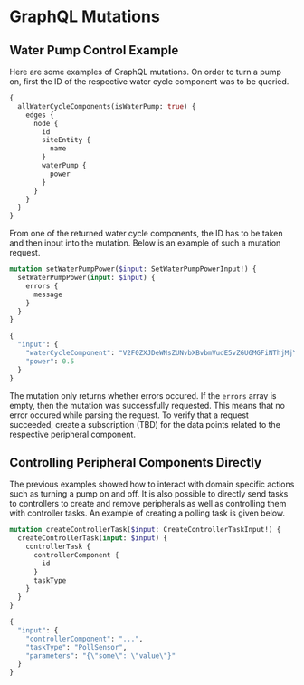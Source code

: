 # GraphQL Mutations

## Water Pump Control Example

Here are some examples of GraphQL mutations. On order to turn a pump on, first the ID of the respective water cycle component was to be queried.

```graphql
{
  allWaterCycleComponents(isWaterPump: true) {
    edges {
      node {
        id
        siteEntity {
          name
        }
        waterPump {
          power
        }
      }
    }
  }
}
```

From one of the returned water cycle components, the ID has to be taken and then input into the mutation. Below is an example of such a mutation request.

```graphql
mutation setWaterPumpPower($input: SetWaterPumpPowerInput!) {
  setWaterPumpPower(input: $input) {
    errors {
      message
    }
  }
}

{
  "input": {
    "waterCycleComponent": "V2F0ZXJDeWNsZUNvbXBvbmVudE5vZGU6MGFiNThjMjYtMjI0ZC00NTZiLWJlM2MtMTFjMWMxMjY0ZTQw",
    "power": 0.5
  }
}
```

The mutation only returns whether errors occured. If the `errors` array is empty, then the mutation was successfully requested. This means that no error occured while parsing the request. To verify that a request succeeded, create a subscription (TBD) for the data points related to the respective peripheral component.

## Controlling Peripheral Components Directly

The previous examples showed how to interact with domain specific actions such as turning a pump on and off. It is also possible to directly send tasks to controllers to create and remove peripherals as well as controlling them with controller tasks. An example of creating a polling task is given below.

```graphql
mutation createControllerTask($input: CreateControllerTaskInput!) {
  createControllerTask(input: $input) {
    controllerTask {
      controllerComponent {
        id
      }
      taskType
    }
  }
}

{
  "input": {
    "controllerComponent": "...",
    "taskType": "PollSensor",
    "parameters": "{\"some\": \"value\"}"
  }
}
```
